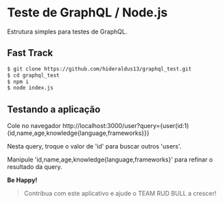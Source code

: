 # Teste de GraphQL / Node.js

Estrutura simples para testes de GraphQL.

## Fast Track
```bash
$ git clone https://github.com/hideraldus13/graphql_test.git
$ cd graphql_test
$ npm i
$ node index.js
```

## Testando a aplicação

Cole no navegador http://localhost:3000/user?query={user(id:1){id,name,age,knowledge{language,frameworks}}}

Nesta query, troque o valor de 'id' para buscar outros 'users'. 

Manipule 'id,name,age,knowledge{language,frameworks}' para refinar o resultado da query.

<b> Be Happy! </b>



> Contribua com este aplicativo e ajude o TEAM RUD BULL a crescer!
